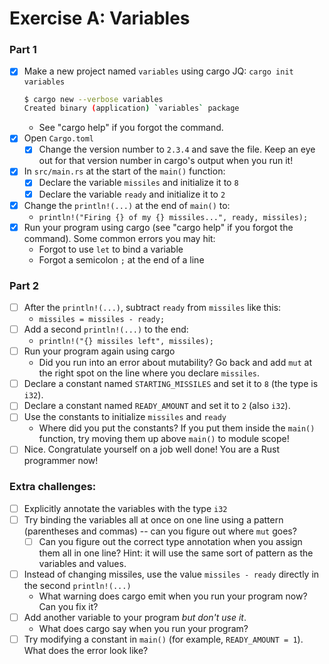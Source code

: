 # Exercise A: Variables

### Part 1
- [X] Make a new project named `variables` using cargo
  JQ: `cargo init variables`
  ```sh
  $ cargo new --verbose variables
  Created binary (application) `variables` package
  ```
  - See "cargo help" if you forgot the command.
- [X] Open `Cargo.toml`
  - [X] Change the version number to `2.3.4` and save the file.  Keep an eye out for that version number in cargo's output when you run it!
- [X] In `src/main.rs` at the start of the `main()` function:
  - [X] Declare the variable `missiles` and initialize it to `8`
  - [X] Declare the variable `ready` and initialize it to `2`
- [X] Change the `println!(...)` at the end of `main()` to:
  - `println!("Firing {} of my {} missiles...", ready, missiles);`
- [X] Run your program using cargo (see "cargo help" if you forgot the command).
  Some common errors you may hit:
  - Forgot to use `let` to bind a variable
  - Forgot a semicolon `;` at the end of a line

### Part 2

- [ ] After the `println!(...)`, subtract `ready` from `missiles` like this:
  - `missiles = missiles - ready;`
- [ ] Add a second `println!(...)` to the end:
  - `println!("{} missiles left", missiles);`
- [ ] Run your program again using cargo
  - Did you run into an error about mutability? Go back and add `mut` at the right spot on the line where you declare `missiles`.
- [ ] Declare a constant named `STARTING_MISSILES` and set it to `8` (the type is `i32`).
- [ ] Declare a constant named `READY_AMOUNT` and set it to `2` (also `i32`).
- [ ] Use the constants to initialize `missiles` and `ready`
  - Where did you put the constants?  If you put them inside the `main()` function, try moving them up above `main()` to module scope! 
- [ ] Nice. Congratulate yourself on a job well done!  You are a Rust programmer now!

### Extra challenges:
- [ ] Explicitly annotate the variables with the type `i32`
- [ ] Try binding the variables all at once on one line using a pattern (parentheses and commas) -- can you figure out where `mut` goes?
  - [ ] Can you figure out the correct type annotation when you assign them all in one line?  Hint: it will use the same sort of pattern as the variables and values.
- [ ] Instead of changing missiles, use the value `missiles - ready` directly in the second `println!(...)`
  - What warning does cargo emit when you run your program now? Can you fix it?
- [ ] Add another variable to your program *but don't use it*.
  - What does cargo say when you run your program?
- [ ] Try modifying a constant in `main()` (for example, `READY_AMOUNT = 1`). What does the error look like?
